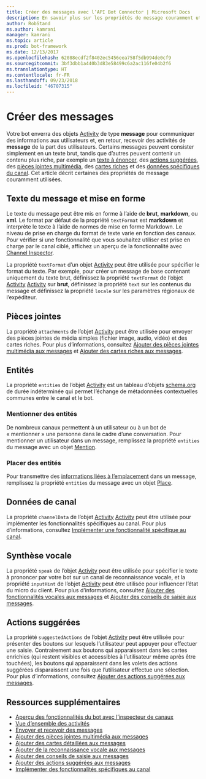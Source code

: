 ```yaml
---
title: Créer des messages avec l’API Bot Connector | Microsoft Docs
description: En savoir plus sur les propriétés de message couramment utilisées au sein de l’API Bot Connector.
author: RobStand
ms.author: kamrani
manager: kamrani
ms.topic: article
ms.prod: bot-framework
ms.date: 12/13/2017
ms.openlocfilehash: 62088ecdf2f8402ec5456eea758f5db994de0cf9
ms.sourcegitcommit: 3bf3dbb1a440b3d83e58499c6a2ac116fe04b2f6
ms.translationtype: HT
ms.contentlocale: fr-FR
ms.lasthandoff: 09/23/2018
ms.locfileid: "46707315"
---
```

# <a name="create-messages"></a>Créer des messages

Votre bot enverra des objets [Activity][Activity] de type **message** pour communiquer des informations aux utilisateurs et, en retour, recevoir des activités de **message** de la part des utilisateurs. Certains messages peuvent consister simplement en un texte brut, tandis que d’autres peuvent contenir un contenu plus riche, par exemple un [texte à énoncer](bot-framework-rest-connector-text-to-speech.md), des [actions suggérées](bot-framework-rest-connector-add-suggested-actions.md), des [pièces jointes multimédia](bot-framework-rest-connector-add-media-attachments.md), des [cartes riches](bot-framework-rest-connector-add-rich-cards.md) et des [données spécifiques du canal](bot-framework-rest-connector-channeldata.md). Cet article décrit certaines des propriétés de message couramment utilisées.

## <a name="message-text-and-formatting"></a>Texte du message et mise en forme

Le texte du message peut être mis en forme à l’aide de **brut**, **markdown**, ou **xml**. Le format par défaut de la propriété `textFormat` est **markdown** et interprète le texte à l’aide de normes de mise en forme Markdown. Le niveau de prise en charge du format de texte varie en fonction des canaux. Pour vérifier si une fonctionnalité que vous souhaitez utiliser est prise en charge par le canal ciblé, affichez un aperçu de la fonctionnalité avec [Channel Inspector][ChannelInspector]. 

La propriété `textFormat` d’un objet [Activity][Activity] peut être utilisée pour spécifier le format du texte. Par exemple, pour créer un message de base contenant uniquement du texte brut, définissez la propriété `textFormat` de l’objet [Activity] [ Activity] sur **brut**, définissez la propriété `text` sur les contenus du message et définissez la propriété `locale` sur les paramètres régionaux de l’expéditeur. 

## <a name="attachments"></a>Pièces jointes

La propriété `attachments` de l’objet [Activity][Activity] peut être utilisée pour envoyer des pièces jointes de média simples (fichier image, audio, vidéo) et des cartes riches. Pour plus d’informations, consultez [Ajouter des pièces jointes multimédia aux messages](bot-framework-rest-connector-add-media-attachments.md) et [Ajouter des cartes riches aux messages](bot-framework-rest-connector-add-rich-cards.md).

## <a name="entities"></a>Entités

La propriété `entities` de l’objet [Activity][Activity] est un tableau d’objets <a href="http://schema.org/" target="_blank">schema.org</a> de durée indéterminée qui permet l’échange de métadonnées contextuelles communes entre le canal et le bot.

### <a name="mention-entities"></a>Mentionner des entités

De nombreux canaux permettent à un utilisateur ou à un bot de « mentionner » une personne dans le cadre d’une conversation. Pour mentionner un utilisateur dans un message, remplissez la propriété `entities` du message avec un objet [Mention][Mention]. 

### <a name="place-entities"></a>Placer des entités

Pour transmettre des <a href="https://schema.org/Place" target="_blank">informations liées à l’emplacement</a> dans un message, remplissez la propriété `entities` du message avec un objet [Place][Place]. 

## <a name="channel-data"></a>Données de canal

La propriété `channelData` de l’objet [Activity] [ Activity] peut être utilisée pour implémenter les fonctionnalités spécifiques au canal. Pour plus d’informations, consultez [Implémenter une fonctionnalité spécifique au canal](bot-framework-rest-connector-channeldata.md).

## <a name="text-to-speech"></a>Synthèse vocale

La propriété `speak` de l’objet [Activity][Activity] peut être utilisée pour spécifier le texte à prononcer par votre bot sur un canal de reconnaissance vocale, et la propriété `inputHint` de l’objet [ Activity][Activity] peut être utilisée pour influencer l’état du micro du client. Pour plus d’informations, consultez [Ajouter des fonctionnalités vocales aux messages](bot-framework-rest-connector-text-to-speech.md) et [Ajouter des conseils de saisie aux messages](bot-framework-rest-connector-add-input-hints.md).

## <a name="suggested-actions"></a>Actions suggérées

La propriété `suggestedActions` de l’objet [Activity][Activity] peut être utilisée pour présenter des boutons sur lesquels l’utilisateur peut appuyer pour effectuer une saisie. Contrairement aux boutons qui apparaissent dans les cartes enrichies (qui restent visibles et accessibles à l’utilisateur même après être touchées), les boutons qui apparaissent dans les volets des actions suggérées disparaissent une fois que l’utilisateur effectue une sélection. Pour plus d’informations, consultez [Ajouter des actions suggérées aux messages](bot-framework-rest-connector-add-suggested-actions.md).

## <a name="additional-resources"></a>Ressources supplémentaires

- [Aperçu des fonctionnalités du bot avec l’inspecteur de canaux][ChannelInspector]
- [Vue d’ensemble des activités](bot-framework-rest-connector-activities.md)
- [Envoyer et recevoir des messages](bot-framework-rest-connector-send-and-receive-messages.md)
- [Ajouter des pièces jointes multimédia aux messages](bot-framework-rest-connector-add-media-attachments.md)
- [Ajouter des cartes détaillées aux messages](bot-framework-rest-connector-add-rich-cards.md)
- [Ajouter de la reconnaissance vocale aux messages](bot-framework-rest-connector-text-to-speech.md)
- [Ajouter des conseils de saisie aux messages](bot-framework-rest-connector-add-input-hints.md)
- [Ajouter des actions suggérées aux messages](bot-framework-rest-connector-add-suggested-actions.md)
- [Implémenter des fonctionnalités spécifiques au canal](bot-framework-rest-connector-channeldata.md)

[Mention]: bot-framework-rest-connector-api-reference.md#mention-object
[Place]: bot-framework-rest-connector-api-reference.md#place-object
[Activity]: bot-framework-rest-connector-api-reference.md#activity-object
[ChannelInspector]: ../bot-service-channel-inspector.md
[textFormating]: ../bot-service-channel-inspector.md#text-formatting

